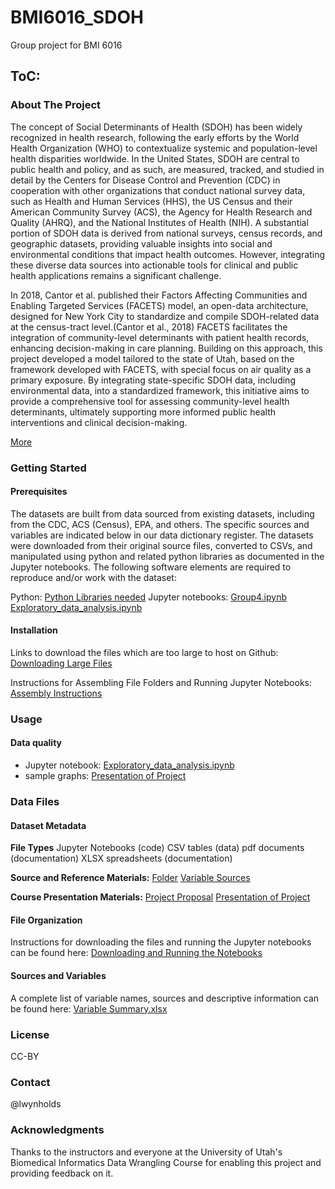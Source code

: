 # BMI6016_SDOH
Group project for BMI 6016

## ToC: 

### About The Project 

The concept of Social Determinants of Health (SDOH) has been widely recognized in health research, following the early efforts by the World Health Organization (WHO) to contextualize systemic and population-level health disparities worldwide. In the United States, SDOH are central to public health and policy, and as such, are measured, tracked, and studied in detail by the Centers for Disease Control and Prevention (CDC) in cooperation with other organizations that conduct national survey data, such as Health and Human Services (HHS), the US Census and their American Community Survey (ACS), the Agency for Health Research and Quality (AHRQ), and the National Institutes of Health (NIH). A substantial portion of SDOH data is derived from national surveys, census records, and geographic datasets, providing valuable insights into social and environmental conditions that impact health outcomes. However, integrating these diverse data sources into actionable tools for clinical and public health applications remains a significant challenge. 
 
In 2018, Cantor et al. published their Factors Affecting Communities and Enabling Targeted Services (FACETS) model, an open-data architecture, designed for New York City to standardize and compile SDOH-related data at the census-tract level.(Cantor et al., 2018) FACETS facilitates the integration of community-level determinants with patient health records, enhancing decision-making in care planning.  Building on this approach, this project developed a model tailored to the state of Utah, based on the framework developed with FACETS, with special focus on air quality as a primary exposure. By integrating state-specific SDOH data, including environmental data, into a standardized framework, this initiative aims to provide a comprehensive tool for assessing community-level health determinants, ultimately supporting more informed public health interventions and clinical decision-making. 

[More](https://github.com/lwynholds/BMI6016_SDOH/blob/main/Group_4_Project_proposal.pdf)

### Getting Started 

#### Prerequisites
The datasets are built from data sourced from existing datasets, including from the CDC, ACS (Census), EPA, and others. The specific sources and variables are indicated below in our data dictionary register. The datasets were downloaded from their original source files, converted to CSVs, and manipulated using python and related python libraries as documented in the Jupyter notebooks.  The following software elements are required to reproduce and/or work with the dataset: 

Python:
[Python Libraries needed](https://github.com/lwynholds/BMI6016_SDOH/blob/main/Final%20Deliverable/Python_Libraries_Used)
Jupyter notebooks:
[Group4.ipynb](https://github.com/lwynholds/BMI6016_SDOH/blob/main/Final%20Deliverable/Group4.ipynb)
[Exploratory_data_analysis.ipynb](https://github.com/lwynholds/BMI6016_SDOH/blob/main/Final%20Deliverable/Exploratory_data_analysis.ipynb)

#### Installation 

Links to download the files which are too large to host on Github: 
[Downloading Large Files](https://github.com/lwynholds/BMI6016_SDOH/blob/main/Final%20Deliverable/Data%20Files/z%20To%20retrieve%20large%20data%20files%2C%20DO%20THIS.md)

Instructions for Assembling File Folders and Running Jupyter Notebooks:
[Assembly Instructions](https://github.com/lwynholds/BMI6016_SDOH/blob/main/Final%20Deliverable/Assembly_instructions.md)

### Usage  

#### Data quality 
- Jupyter notebook:
  [Exploratory_data_analysis.ipynb](https://github.com/lwynholds/BMI6016_SDOH/blob/main/Final%20Deliverable/Exploratory_data_analysis.ipynb)
- sample graphs:
  [Presentation of Project](https://github.com/lwynholds/BMI6016_SDOH/blob/main/Group%204%20Final%20Slides.pdf)

### Data Files 

#### Dataset Metadata 

**File Types**
Jupyter Notebooks (code)
CSV tables (data)
pdf documents (documentation)
XLSX spreadsheets (documentation)

**Source and Reference Materials:**
[Folder](https://github.com/lwynholds/BMI6016_SDOH/tree/main/Source%20and%20Reference%20Material)
[Variable Sources](https://github.com/lwynholds/BMI6016_SDOH/blob/main/Final%20Deliverable/Group4%20Variable%20Summary.xlsx)

**Course Presentation Materials:**
[Project Proposal](https://github.com/lwynholds/BMI6016_SDOH/blob/main/Group_4_Project_proposal.pdf)
[Presentation of Project](https://github.com/lwynholds/BMI6016_SDOH/blob/main/Group%204%20Final%20Slides.pdf)

#### File Organization
Instructions for downloading the files and running the Jupyter notebooks can be found here:
[Downloading and Running the Notebooks](https://github.com/lwynholds/BMI6016_SDOH/blob/main/Final%20Deliverable/Assembly_instructions.md)

#### Sources and Variables
A complete list of variable names, sources and descriptive information can be found here:
[Variable Summary.xlsx](https://github.com/lwynholds/BMI6016_SDOH/blob/main/Final%20Deliverable/Group4%20Variable%20Summary.xlsx)

### License 
CC-BY

### Contact 
@lwynholds

### Acknowledgments 
Thanks to the instructors and everyone at the University of Utah's Biomedical Informatics Data Wrangling Course for enabling this project and providing feedback on it.
